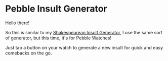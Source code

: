 Pebble Insult Generator
=======================

Hello there!

So this is similar to my [Shakespearean Insult Generator](http://cassidoo.github.io/ShakespeareInsults/), I use the same sort of generator, but this time, it's for Pebble Watches!

Just tap a button on your watch to generate a new insult for quick and easy comebacks on the go.
